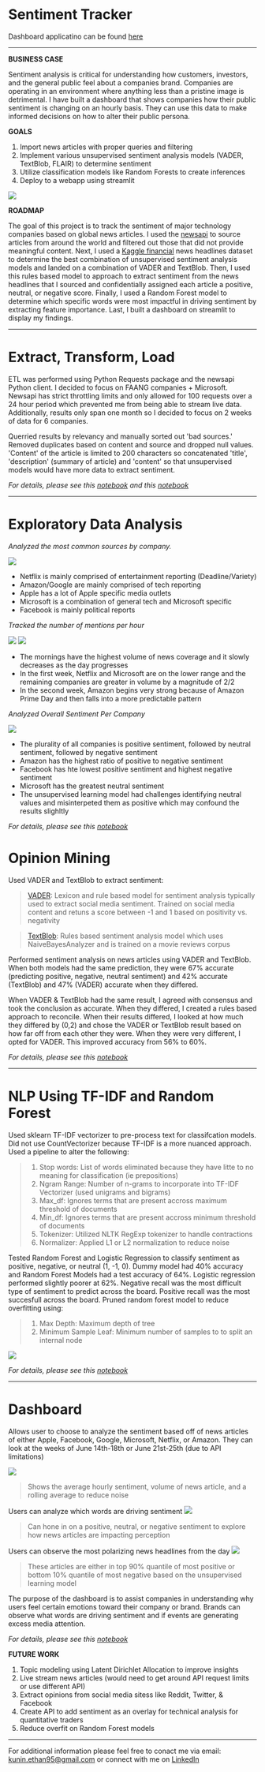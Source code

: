 # Sentiment Tracker

Dashboard applicatino can be found [here](https://share.streamlit.io/kuninethan95/Sentiment_Tracker/main/Sentiment_db.py)

----
**BUSINESS CASE**

Sentiment analysis is critical for understanding how customers, investors, and the general public feel about a companies brand. Companies are operating in an environment where anything less than a pristine image is detrimental. I have built a dashboard that shows companies how their public sentiment is changing on an hourly basis. They can use this data to make informed decisions on how to alter their public persona. 

**GOALS**

1. Import news articles with proper queries and filtering
2. Implement various unsupervised sentiment analysis models (VADER, TextBlob, FLAIR) to determine sentiment
3. Utilize classification models like Random Forests to create inferences
4. Deploy to a webapp using streamlit

<img src="images/stock.png">

**ROADMAP**

The goal of this project is to track the sentiment of major technology companies based on global news articles. I used the [newsapi](https://newsapi.org/) to source articles from around the world and filtered out those that did not provide meaningful content. Next, I used a [Kaggle financial](https://www.kaggle.com/ankurzing/sentiment-analysis-for-financial-news) news headlines  dataset to determine the best combination of unsupervised sentiment analysis models and landed on a combination of VADER and TextBlob. Then, I used this rules based model to approach to extract sentiment from the news headlines that I sourced and confidentially assigned each article a positive, neutral, or negative score. Finally, I used a Random Forest model to determine which specific words were most impactful in driving sentiment by extracting feature importance. Last, I built a dashboard on streamlit to display my findings. 

---------
# Extract, Transform, Load

ETL was performed using Python Requests package and the newsapi Python client. I decided to focus on FAANG companies + Microsoft. Newsapi has strict throttling limits and only allowed for 100 requests over a 24 hour period which prevented me from being able to stream live data. Additionally, results only span one month so I decided to focus on 2 weeks of data for 6 companies. 

Querried results by relevancy and manually sorted out 'bad sources.' Removed duplicates based on content and source and dropped null values. 'Content' of the article is limited to 200 characters so concatenated 'title', 'description' (summary of article) and 'content' so that unsupervised models would have more data to extract sentiment. 

*For details, please see this [notebook](https://github.com/kuninethan95/Sentiment_Tracker/blob/main/NLP_Modeling.ipynb) and this [notebook](https://github.com/kuninethan95/Sentiment_Tracker/blob/main/Data%20Gathering%20-%20NewsAPI%20%2B%20YFinanace.ipynb)*

-------
# Exploratory Data Analysis

*Analyzed the most common sources by company.*

<img src="images/top_sources.png">

- Netflix is mainly comprised of entertainment reporting (Deadline/Variety)
- Amazon/Google are mainly comprised of tech reporting
- Apple has a lot of Apple specific media outlets
- Microsoft is a combination of general tech and Microsoft specific
- Facebook is mainly political reports

*Tracked the number of mentions per hour*

<img src="images/14_18_hrly.png">

<img src="images/21_25_hrly.png">

- The mornings have the highest volume of news coverage and it slowly decreases as the day progresses
- In the first week, Netflix and Microsoft are on the lower range and the remaining companies are greater in volume by a magnitude of 2/2
- In the second week, Amazon begins very strong because of Amazon Prime Day and then falls into a more predictable pattern

*Analyzed Overall Sentiment Per Company*

<img src="images/overall_sentiment.png">

- The plurality of all companies is positive sentiment, followed by neutral sentiment, followed by negative sentiment
- Amazon has the highest ratio of positive to negative sentiment
- Facebook has hte lowest positive sentiment and highest negative sentiment
- Microsoft has the greatest neutral sentiment
- The unsupervised learning model had challenges identifying neutral values and misinterpeted them as positive which may confound the results slighltly

*For details, please see this [notebook](https://github.com/kuninethan95/Sentiment_Tracker/blob/main/EDA.ipynb)*

# Opinion Mining

Used VADER and TextBlob to extract sentiment:

> [VADER](https://www.researchgate.net/publication/275828927_VADER_A_Parsimonious_Rule-based_Model_for_Sentiment_Analysis_of_Social_Media_Text): Lexicon and rule based model for sentiment analysis typically used to extract social media sentiment. Trained on social media content and retuns a score between -1 and 1 based on positivity vs. negativity

> [TextBlob](https://textblob.readthedocs.io/en/dev/advanced_usage.html#sentiment-analyzers): Rules based sentiment analysis model which uses NaiveBayesAnalyzer and is trained on a movie reviews corpus

Performed sentiment analysis on news articles using VADER and TextBlob. When both models had the same prediction, they were 67% accurate (predicting positive, negative, neutral sentiment) and 42% accurate (TextBlob) and 47% (VADER) accurate when they differed.

When VADER & TextBlob had the same result, I agreed with consensus and took the conclusion as accurate. When they differed, I created a rules based approach to reconcile. When their results differed, I looked at how much they differed by (0,2) and chose the VADER or TextBlob result based on how far off from each other they were. When they were very different, I opted for VADER. This improved accuracy from 56% to 60%.

*For details, please see this [notebook](https://github.com/kuninethan95/Sentiment_Tracker/blob/main/NLP_Modeling.ipynb)*

------
# NLP Using TF-IDF and Random Forest

Used sklearn TF-IDF vectorizer to pre-process text for classifcation models. Did not use CountVectorizer because TF-IDF is a more nuanced approach. Used a pipeline to alter the following:

> 1. Stop words: List of words eliminated because they have litte to no meaning for classification (ie prepositions)
> 2. Ngram Range: Number of n-grams to incorporate into TF-IDF Vectorizer (used unigrams and bigrams)
> 3. Max_df: Ignores terms that are present accross maximum threshold of documents
> 4. Min_df: Ignores terms that are present accross minimum threshold of documents
> 5. Tokenizer: Utilized NLTK RegExp tokenizer to handle contractions
> 6. Normalizer: Applied L1 or L2 normalization to reduce noise

Tested Random Forest and Logistic Regression to classify sentiment as positive, negative, or neutral (1, -1, 0). Dummy model had 40% accuracy and Random Forest Models had a test accuracy of 64%. Logistic regression performed slightly poorer at 62%. Negative recall was the most difficult type of sentiment to predict across the board. Positive recall was the most succesfull across the board. Pruned random forest model to reduce overfitting using: 

> 1. Max Depth: Maximum depth of tree
> 2. Minimum Sample Leaf: Minimum number of samples to to split an internal node

<img src="images/example_model.png">

*For details, please see this [notebook](https://github.com/kuninethan95/Sentiment_Tracker/blob/main/NLP_Modeling.ipynb)*

------
# Dashboard

Allows user to choose to analyze the sentiment based off of news articles of either Apple, Facebook, Google, Microsoft, Netflix, or Amazon. They can look at the weeks of June 14th-18th or June 21st-25th (due to API limitations)

<img src="images/sent_graph.png">

> Shows the average hourly sentiment, volume of news article, and a rolling average to reduce noise

Users can analyze which words are driving sentiment
<img src="images/cloud.png">
> Can hone in on a positive, neutral, or negative sentiment to explore how news articles are impacting perception

Users can observe the most polarizing news headlines from the day
<img src="images/polarizing.png">
> These articles are either in top 90% quantile of most positive or bottom 10% quantile of most negative based on the unsupervised learning model

The purpose of the dashboard is to assist companies in understanding why users feel certain emotions toward their company or brand. Brands can observe what words are driving sentiment and if events are generating excess media attention. 

*For details, please see this [notebook](https://github.com/kuninethan95/Sentiment_Tracker/blob/main/Dashboard%20Prototype.ipynb)*


**FUTURE WORK**
1. Topic modeling using Latent Dirichlet Allocation to improve insights
2. Live stream news articles (would need to get around API request limits or use different API)
3. Extract opinions from social media sitess like Reddit, Twitter, & Facebook
4. Create API to add sentiment as an overlay for technical analysis for quantitative traders
5. Reduce overfit on Random Forest models
----
For additional information please feel free to conact me via email: kunin.ethan95@gmail.com or connect with me on [LinkedIn](https://www.linkedin.com/in/ethan-kunin-931a3bba/)